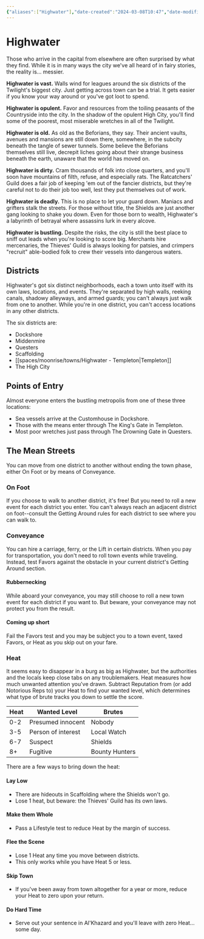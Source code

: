 ```yaml
---
{"aliases":["Highwater"],"date-created":"2024-03-08T10:47","date-modified":"2024-04-09T15:10","dg-publish":true,"tags":["moonrise"],"title":"Highwater","dg-path":"moonrise/towns/Highwater.md","permalink":"/moonrise/towns/highwater/","dgPassFrontmatter":true}
---
```



# Highwater

Those who arrive in the capital from elsewhere are often surprised by what they find. While it is in many ways the city we've all heard of in fairy stories, the reality is... messier.

**Highwater is vast.** Walls wind for leagues around the six districts of the Twilight's biggest city. Just getting across town can be a trial. It gets easier if you know your way around or you've got loot to spend.

**Highwater is opulent.** Favor and resources from the toiling peasants of the Countryside into the city. In the shadow of the opulent High City, you'll find some of the poorest, most miserable wretches in all of the Twilight.

**Highwater is old.** As old as the Beforians, they say. Their ancient vaults, avenues and mansions are still down there, somewhere, in the subcity beneath the tangle of sewer tunnels. Some believe the Beforians themselves still live, decrepit liches going about their strange business beneath the earth, unaware that the world has moved on.

**Highwater is dirty.** Cram thousands of folk into close quarters, and you'll soon have mountains of filth, refuse, and especially rats. The Ratcatchers' Guild does a fair job of keeping 'em out of the fancier districts, but they're careful not to do their job too well, lest they put themselves out of work.

**Highwater is deadly.** This is no place to let your guard down. Maniacs and grifters stalk the streets. For those without title, the Shields are just another gang looking to shake you down. Even for those born to wealth, Highwater's a labyrinth of betrayal where assassins lurk in every alcove.

**Highwater is bustling.** Despite the risks, the city is still the best place to sniff out leads when you're looking to score big. Merchants hire mercenaries, the Thieves' Guild is always looking for patsies, and crimpers "recruit" able-bodied folk to crew their vessels into dangerous waters.

## Districts

Highwater's got six distinct neighborhoods, each a town unto itself with its own laws, locations, and events. They're separated by high walls, reeking canals, shadowy alleyways, and armed guards; you can't always just walk from one to another. While you're in one district, you can't access locations in any other districts. 

The six districts are:

- Dockshore
- Middenmire
- Questers
- Scaffolding
- [[spaces/moonrise/towns/Highwater - Templeton\|Templeton]]
- The High City

## Points of Entry

Almost everyone enters the bustling metropolis from one of these three locations: 

- Sea vessels arrive at the Customhouse in Dockshore.  
- Those with the means enter through The King's Gate in Templeton.  
- Most poor wretches just pass through The Drowning Gate in Questers.  

## The Mean Streets

You can move from one district to another without ending the town phase, either On Foot or by means of Conveyance.

### On Foot

If you choose to walk to another district, it's free! But you need to roll a new event for each district you enter. You can't always reach an adjacent district on foot--consult the Getting Around rules for each district to see where you can walk to.

### Conveyance

You can hire a carriage, ferry, or the Lift in certain districts. When you pay for transportation, you don't need to roll town events while traveling. Instead, test Favors against the obstacle in your current district's Getting Around section. 

#### Rubbernecking

While aboard your conveyance, you may still choose to roll a new town event for each district if you want to. But beware, your conveyance may not protect you from the result. 

#### Coming up short

Fail the Favors test and you may be subject you to a town event, taxed Favors, or Heat as you skip out on your fare.

### Heat

It seems easy to disappear in a burg as big as Highwater, but the authorities and the locals keep close tabs on any troublemakers. Heat measures how much unwanted attention you've drawn. Subtract Reputation from (or add Notorious Reps to) your Heat to find your wanted level, which determines what type of brute tracks you down to settle the score.

| Heat | Wanted Level       | Brutes         |
| ---- | ------------------ | -------------- |
| 0-2  | Presumed innocent  | Nobody         |
| 3-5  | Person of interest | Local Watch    |
| 6-7  | Suspect            | Shields        |
| 8+   | Fugitive           | Bounty Hunters | 

There are a few ways to bring down the heat:

#### Lay Low

- There are hideouts in Scaffolding where the Shields won't go. 
- Lose 1 heat, but beware: the Thieves' Guild has its own laws.

#### Make them Whole

- Pass a Lifestyle test to reduce Heat by the margin of success.

#### Flee the Scene

- Lose 1 Heat any time you move between districts. 
- This only works while you have Heat 5 or less.

#### Skip Town

- If you've been away from town altogether for a year or more, reduce your Heat to zero upon your return.

#### Do Hard Time

- Serve out your sentence in Al'Khazard and you'll leave with zero Heat... some day.
